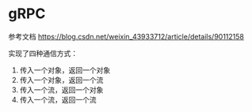 # gRPC

参考文档
https://blog.csdn.net/weixin_43933712/article/details/90112158

实现了四种通信方式：
1. 传入一个对象，返回一个对象
2. 传入一个对象，返回一个流
3. 传入一个流，返回一个对象
4. 传入一个流，返回一个流